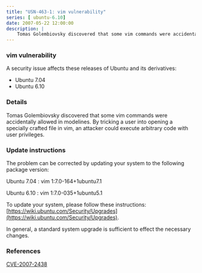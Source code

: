 ```yaml
---
title: "USN-463-1: vim vulnerability"
series: [ ubuntu-6.10]
date: 2007-05-22 12:00:00
description: |
    Tomas Golembiovsky discovered that some vim commands were accidentally allowed in modelines.  By tricking a user into opening a specially crafted file in vim, an attacker could execute arbitrary code with user privileges.
--- 
```

 
### vim vulnerability

A security issue affects these releases of Ubuntu and its derivatives:

* Ubuntu 7.04
* Ubuntu 6.10

### Details

Tomas Golembiovsky discovered that some vim commands were accidentally allowed in modelines. By tricking a user into opening a specially crafted file in vim, an attacker could execute arbitrary code with user privileges.

### Update instructions

The problem can be corrected by updating your system to the following package version:

Ubuntu 7.04
 : vim <span>1:7.0-164+1ubuntu7.1</span>

Ubuntu 6.10
 : vim <span>1:7.0-035+1ubuntu5.1</span>

To update your system, please follow these instructions: [https://wiki.ubuntu.com/Security/Upgrades](https://wiki.ubuntu.com/Security/Upgrades).

In general, a standard system upgrade is sufficient to effect the necessary changes.

### References

 [CVE-2007-2438](http://people.ubuntu.com/~ubuntu-security/cve/CVE-2007-2438)
 
